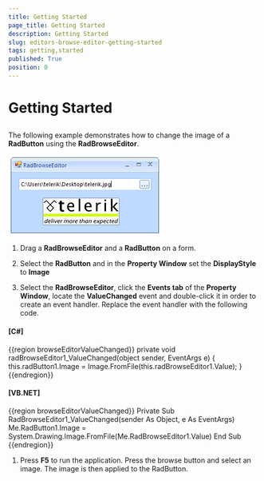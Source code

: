 ```yaml
---
title: Getting Started
page_title: Getting Started
description: Getting Started
slug: editors-browse-editor-getting-started
tags: getting,started
published: True
position: 0
---
```


# Getting Started



## 

The following example demonstrates how to change the image of a 
        __RadButton__ using the __RadBrowseEditor__.
		

![editors-browse-editor-getting-started 001](images/editors-browse-editor-getting-started001.png)



1. Drag a __RadBrowseEditor__ and a __RadButton__ on a form.

1. Select the __RadButton__ and in the __Property Window__ set the 
          __DisplayStyle__ to __Image__

1. Select the __RadBrowseEditor__, click the __Events tab__ of the 
          __Property Window__, locate the __ValueChanged__ event and double-click it in order to create an event handler. 
          Replace the event handler with the following code.
      			

#### __[C#]__

{{region browseEditorValueChanged}}
	        private void radBrowseEditor1_ValueChanged(object sender, EventArgs e)
	        {
	            this.radButton1.Image = Image.FromFile(this.radBrowseEditor1.Value);
	        }
	{{endregion}}



#### __[VB.NET]__

{{region browseEditorValueChanged}}
	    Private Sub RadBrowseEditor1_ValueChanged(sender As Object, e As EventArgs)
	        Me.RadButton1.Image = System.Drawing.Image.FromFile(Me.RadBrowseEditor1.Value)
	    End Sub
	{{endregion}}



1. Press __F5__ to run the application. Press the browse button and select an image. 
          The image is then applied to the RadButton.
